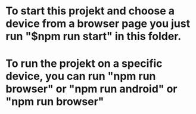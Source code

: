 # To start this projekt and choose a device from a browser page you just run "$npm run start" in this folder.

# To run the projekt on a specific device, you can run "npm run browser" or "npm run android" or "npm run browser"
